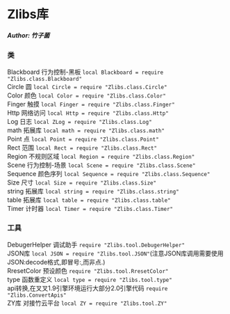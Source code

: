 # Zlibs库  
##### Author: 竹子菌  
### 类  
Blackboard 行为控制-黑板 `local Blackboard = require "Zlibs.class.Blackboard"`  
Circle 圆 `local Circle = require "Zlibs.class.Circle"`  
Color 颜色 `local Color = require "Zlibs.class.Color"`  
Finger 触摸 `local Finger = require "Zlibs.class.Finger"`  
Http 网络访问 `local Http = require "Zlibs.class.Http"`  
Log 日志 `local ZLog = require "Zlibs.class.Log"`  
math 拓展库 `local math = require "Zlibs.class.math"`  
Point 点 `local Point = require "Zlibs.class.Point"`  
Rect 范围 `local Rect = require "Zlibs.class.Rect"`  
Region 不规则区域 `local Region = require "Zlibs.class.Region"`  
Scene 行为控制-场景 `local Scene = require "Zlibs.class.Scene"`  
Sequence 颜色序列 `local Sequence = require "Zlibs.class.Sequence"`  
Size 尺寸 `local Size = require "Zlibs.class.Size"`  
string 拓展库 `local string = require "Zlibs.class.string"`  
table 拓展库 `local table = require "Zlibs.class.table"`  
Timer 计时器 `local Timer = require "Zlibs.class.Timer"`  
### 工具  
DebugerHelper 调试助手 `require "Zlibs.tool.DebugerHelper"`  
JSON库 `local JSON = require "Zlibs.tool.JSON"`(注意JSON库调用需要使用JSON:decode格式,即冒号:,而非点.)  
RresetColor 预设颜色 `require "Zlibs.tool.RresetColor"`  
type 函数重定义 `local type = require "Zlibs.tool.type"`  
api转换,在叉叉1.9引擎环境运行大部分2.0引擎代码 `require "Zlibs.ConvertApis"`  
ZY库 对接竹云平台 `local ZY = require "Zlibs.tool.ZY"`

